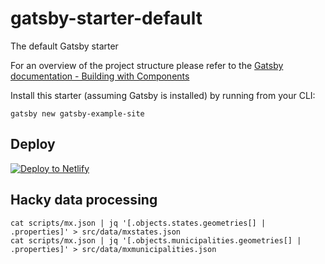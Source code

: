 # gatsby-starter-default
The default Gatsby starter

For an overview of the project structure please refer to the [Gatsby documentation - Building with Components](https://www.gatsbyjs.org/docs/building-with-components/)

Install this starter (assuming Gatsby is installed) by running from your CLI:
```
gatsby new gatsby-example-site
```

## Deploy

[![Deploy to Netlify](https://www.netlify.com/img/deploy/button.svg)](https://app.netlify.com/start/deploy?repository=https://github.com/gatsbyjs/gatsby-starter-default)

## Hacky data processing

```
cat scripts/mx.json | jq '[.objects.states.geometries[] | .properties]' > src/data/mxstates.json
cat scripts/mx.json | jq '[.objects.municipalities.geometries[] | .properties]' > src/data/mxmunicipalities.json
```

